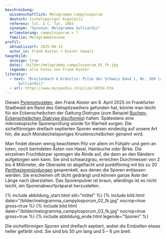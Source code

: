 ```yaml
---
beschreibung:
  wissenschaftlich: Melogramma campylosporum
  deutsch: Sichelsporiger Kugelpilz
  referenz: Tul. & C. Tul. 1863
  synonym: "Synonym: Melogramma bulliardii"
  erlaeuterung: campylosporum = ?
  familie: Melogrammataceae
profil:
  aktualisiert: 2025-04-12
  autor_in: Frank Kaster + Dieter Gewalt
hauptbild:
  anzeige: true
  datei: /bilder/melogramma_campylosporum_01_fk.jpg
  legende: alle Fotos von Frank Kaster
literatur:
  - text: "Breitenbach & Kränzlin: Pilze der Schweiz Band 1, Nr. 369 (als Melogramma
      bulliardii)"
  - url: https://www.mycopedia.ch/pilze/10554.htm
---
```

Diesen [Pyrenomyzeten](<Pyrenomyzeten "Glossar">), den *Frank Kaster* am 8. April 2025 im Frankfurter Stadtwald am Rand des Gehspitzweihers gefunden hat, könnte man leicht für ein Eckenscheibchen der Gattung *Diatrype* (zum Beispiel [Buchen-Eckenscheibchen Diatrype disciformis](/pilze/diatrype-disciformis-buchen-eckenscheibchen)) halten. Spätestens eine mikroskopische Sporenprüfung würde für Klarheit sorgen. Die sichelförmigen dreifach septierten Sporen weisen eindeutig auf unsere Art hin, die auch Mondsichelsporiges Krustenscheibchen genannt wird. 

Man findet diesen wenig beachteten Pilz vor allem im Fühjahr und gern an toten, noch berindeten Ästen von Hasel, Hainbuche oder Birke. Die einzelnen Fruchtkörper sprengen die Rinde auf, die dann an den Rändern aufgebogen sein kann. Sie sind schwarzgrau, erreichen Durchmesser von 2 bis 4 Millimeter, die Oberseite ist abgeflacht und punktförmig mit bis zu 20 [Perithezienmündungen](<Perithezien "Glossar">) gesprenkelt, aus denen die Sporen entlassen werden. Sie erscheinen oft dicht gedrängt und können ganze Äste der Länge nach überziehen. Das Sporenpulver ist braun, allerdings ist es nicht leicht, ein Sporenabwurfpräparat herzustellen.

{% include abbildung_start.html stil="mittel" %}
{% include bild.html datei="/bilder/melogramma_campylosporum_02_fk.jpg" nocrop=true gross=true %}
{% include bild.html datei="/bilder/melogramma_campylosporum_03_fk.jpg" nocrop=true gross=true %}
{% include abbildung_ende.html legende="Sporen" %}

Die sichelförmigen Sporen sind dreifach septiert, wobei die Endzellen etwas heller gefärbt sind. Sie sind bis 50 µm lang und 5 – 6 µm breit.